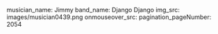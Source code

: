 musician_name: Jimmy
band_name: Django Django
img_src: images/musician0439.png
onmouseover_src: 
pagination_pageNumber: 2054